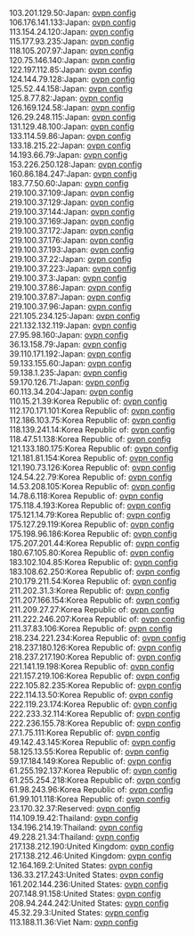 103.201.129.50:Japan: [ovpn config](vpn/103_201_129_50.ovpn)  
106.176.141.133:Japan: [ovpn config](vpn/106_176_141_133.ovpn)  
113.154.24.120:Japan: [ovpn config](vpn/113_154_24_120.ovpn)  
115.177.93.235:Japan: [ovpn config](vpn/115_177_93_235.ovpn)  
118.105.207.97:Japan: [ovpn config](vpn/118_105_207_97.ovpn)  
120.75.146.140:Japan: [ovpn config](vpn/120_75_146_140.ovpn)  
122.197.112.85:Japan: [ovpn config](vpn/122_197_112_85.ovpn)  
124.144.79.128:Japan: [ovpn config](vpn/124_144_79_128.ovpn)  
125.52.44.158:Japan: [ovpn config](vpn/125_52_44_158.ovpn)  
125.8.77.82:Japan: [ovpn config](vpn/125_8_77_82.ovpn)  
126.169.124.58:Japan: [ovpn config](vpn/126_169_124_58.ovpn)  
126.29.248.115:Japan: [ovpn config](vpn/126_29_248_115.ovpn)  
131.129.48.100:Japan: [ovpn config](vpn/131_129_48_100.ovpn)  
133.114.59.86:Japan: [ovpn config](vpn/133_114_59_86.ovpn)  
133.18.215.22:Japan: [ovpn config](vpn/133_18_215_22.ovpn)  
14.193.66.79:Japan: [ovpn config](vpn/14_193_66_79.ovpn)  
153.226.250.128:Japan: [ovpn config](vpn/153_226_250_128.ovpn)  
160.86.184.247:Japan: [ovpn config](vpn/160_86_184_247.ovpn)  
183.77.50.60:Japan: [ovpn config](vpn/183_77_50_60.ovpn)  
219.100.37.109:Japan: [ovpn config](vpn/219_100_37_109.ovpn)  
219.100.37.129:Japan: [ovpn config](vpn/219_100_37_129.ovpn)  
219.100.37.144:Japan: [ovpn config](vpn/219_100_37_144.ovpn)  
219.100.37.169:Japan: [ovpn config](vpn/219_100_37_169.ovpn)  
219.100.37.172:Japan: [ovpn config](vpn/219_100_37_172.ovpn)  
219.100.37.176:Japan: [ovpn config](vpn/219_100_37_176.ovpn)  
219.100.37.193:Japan: [ovpn config](vpn/219_100_37_193.ovpn)  
219.100.37.22:Japan: [ovpn config](vpn/219_100_37_22.ovpn)  
219.100.37.223:Japan: [ovpn config](vpn/219_100_37_223.ovpn)  
219.100.37.3:Japan: [ovpn config](vpn/219_100_37_3.ovpn)  
219.100.37.86:Japan: [ovpn config](vpn/219_100_37_86.ovpn)  
219.100.37.87:Japan: [ovpn config](vpn/219_100_37_87.ovpn)  
219.100.37.96:Japan: [ovpn config](vpn/219_100_37_96.ovpn)  
221.105.234.125:Japan: [ovpn config](vpn/221_105_234_125.ovpn)  
221.132.132.119:Japan: [ovpn config](vpn/221_132_132_119.ovpn)  
27.95.98.160:Japan: [ovpn config](vpn/27_95_98_160.ovpn)  
36.13.158.79:Japan: [ovpn config](vpn/36_13_158_79.ovpn)  
39.110.171.192:Japan: [ovpn config](vpn/39_110_171_192.ovpn)  
59.133.155.60:Japan: [ovpn config](vpn/59_133_155_60.ovpn)  
59.138.1.235:Japan: [ovpn config](vpn/59_138_1_235.ovpn)  
59.170.126.71:Japan: [ovpn config](vpn/59_170_126_71.ovpn)  
60.113.34.204:Japan: [ovpn config](vpn/60_113_34_204.ovpn)  
110.15.21.39:Korea Republic of: [ovpn config](vpn/110_15_21_39.ovpn)  
112.170.171.101:Korea Republic of: [ovpn config](vpn/112_170_171_101.ovpn)  
112.186.103.75:Korea Republic of: [ovpn config](vpn/112_186_103_75.ovpn)  
118.139.241.14:Korea Republic of: [ovpn config](vpn/118_139_241_14.ovpn)  
118.47.51.138:Korea Republic of: [ovpn config](vpn/118_47_51_138.ovpn)  
121.133.180.175:Korea Republic of: [ovpn config](vpn/121_133_180_175.ovpn)  
121.181.81.154:Korea Republic of: [ovpn config](vpn/121_181_81_154.ovpn)  
121.190.73.126:Korea Republic of: [ovpn config](vpn/121_190_73_126.ovpn)  
124.54.22.79:Korea Republic of: [ovpn config](vpn/124_54_22_79.ovpn)  
14.53.208.105:Korea Republic of: [ovpn config](vpn/14_53_208_105.ovpn)  
14.78.6.118:Korea Republic of: [ovpn config](vpn/14_78_6_118.ovpn)  
175.118.4.193:Korea Republic of: [ovpn config](vpn/175_118_4_193.ovpn)  
175.121.14.79:Korea Republic of: [ovpn config](vpn/175_121_14_79.ovpn)  
175.127.29.119:Korea Republic of: [ovpn config](vpn/175_127_29_119.ovpn)  
175.198.96.186:Korea Republic of: [ovpn config](vpn/175_198_96_186.ovpn)  
175.207.201.44:Korea Republic of: [ovpn config](vpn/175_207_201_44.ovpn)  
180.67.105.80:Korea Republic of: [ovpn config](vpn/180_67_105_80.ovpn)  
183.102.104.85:Korea Republic of: [ovpn config](vpn/183_102_104_85.ovpn)  
183.108.62.250:Korea Republic of: [ovpn config](vpn/183_108_62_250.ovpn)  
210.179.211.54:Korea Republic of: [ovpn config](vpn/210_179_211_54.ovpn)  
211.202.31.3:Korea Republic of: [ovpn config](vpn/211_202_31_3.ovpn)  
211.207.166.154:Korea Republic of: [ovpn config](vpn/211_207_166_154.ovpn)  
211.209.27.27:Korea Republic of: [ovpn config](vpn/211_209_27_27.ovpn)  
211.222.246.207:Korea Republic of: [ovpn config](vpn/211_222_246_207.ovpn)  
211.37.83.106:Korea Republic of: [ovpn config](vpn/211_37_83_106.ovpn)  
218.234.221.234:Korea Republic of: [ovpn config](vpn/218_234_221_234.ovpn)  
218.237.180.126:Korea Republic of: [ovpn config](vpn/218_237_180_126.ovpn)  
218.237.217.190:Korea Republic of: [ovpn config](vpn/218_237_217_190.ovpn)  
221.141.19.198:Korea Republic of: [ovpn config](vpn/221_141_19_198.ovpn)  
221.157.219.106:Korea Republic of: [ovpn config](vpn/221_157_219_106.ovpn)  
222.105.82.235:Korea Republic of: [ovpn config](vpn/222_105_82_235.ovpn)  
222.114.13.50:Korea Republic of: [ovpn config](vpn/222_114_13_50.ovpn)  
222.119.23.174:Korea Republic of: [ovpn config](vpn/222_119_23_174.ovpn)  
222.233.32.114:Korea Republic of: [ovpn config](vpn/222_233_32_114.ovpn)  
222.236.155.78:Korea Republic of: [ovpn config](vpn/222_236_155_78.ovpn)  
27.1.75.111:Korea Republic of: [ovpn config](vpn/27_1_75_111.ovpn)  
49.142.43.145:Korea Republic of: [ovpn config](vpn/49_142_43_145.ovpn)  
58.125.13.55:Korea Republic of: [ovpn config](vpn/58_125_13_55.ovpn)  
59.17.184.149:Korea Republic of: [ovpn config](vpn/59_17_184_149.ovpn)  
61.255.192.137:Korea Republic of: [ovpn config](vpn/61_255_192_137.ovpn)  
61.255.254.218:Korea Republic of: [ovpn config](vpn/61_255_254_218.ovpn)  
61.98.243.96:Korea Republic of: [ovpn config](vpn/61_98_243_96.ovpn)  
61.99.101.118:Korea Republic of: [ovpn config](vpn/61_99_101_118.ovpn)  
23.170.32.37:Reserved: [ovpn config](vpn/23_170_32_37.ovpn)  
114.109.19.42:Thailand: [ovpn config](vpn/114_109_19_42.ovpn)  
134.196.214.19:Thailand: [ovpn config](vpn/134_196_214_19.ovpn)  
49.228.21.34:Thailand: [ovpn config](vpn/49_228_21_34.ovpn)  
217.138.212.190:United Kingdom: [ovpn config](vpn/217_138_212_190.ovpn)  
217.138.212.46:United Kingdom: [ovpn config](vpn/217_138_212_46.ovpn)  
12.164.169.2:United States: [ovpn config](vpn/12_164_169_2.ovpn)  
136.33.217.243:United States: [ovpn config](vpn/136_33_217_243.ovpn)  
161.202.144.236:United States: [ovpn config](vpn/161_202_144_236.ovpn)  
207.148.91.158:United States: [ovpn config](vpn/207_148_91_158.ovpn)  
208.94.244.242:United States: [ovpn config](vpn/208_94_244_242.ovpn)  
45.32.29.3:United States: [ovpn config](vpn/45_32_29_3.ovpn)  
113.188.11.36:Viet Nam: [ovpn config](vpn/113_188_11_36.ovpn)  

